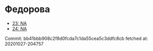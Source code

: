 # Федорова
- [23: NA](23.md)
- [24: NA](24.md)

Commit: bb41bbb908c2f8d0fcda7c1da55cea5c3ddfc8cb
 fetched at: 20201027-204757
